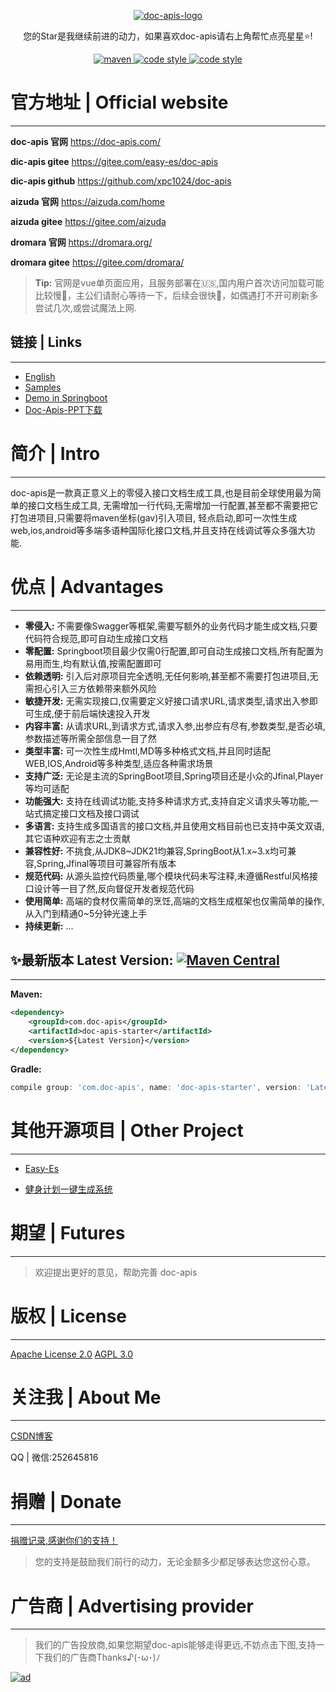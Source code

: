 <p align="center">
  <a href="https://doc-apis.com/">
   <img alt="doc-apis-logo" src="https://iknow.hs.net/e21b7ba1-949f-499d-8c29-2b3eb2ec3fd4.png">
  </a>
</p>

<p align="center">
  您的Star是我继续前进的动力，如果喜欢doc-apis请右上角帮忙点亮星星⭐!
</p>

<p align="center">
  <a href="https://search.maven.org/search?q=g:com.doc-apis%20a:*">
    <img alt="maven" src="https://img.shields.io/github/v/release/xpc1024/doc-apis?include_prereleases&logo=xpc&style=plastic">
  </a>
  <a href="https://www.apache.org/licenses/LICENSE-2.0">
    <img alt="code style" src="https://img.shields.io/badge/license-Apache%202.0-4EB1BA.svg?style=flat-square">
  </a>
  <a href="https://www.gnu.org/licenses/agpl-3.0.html">
    <img alt="code style" src="https://img.shields.io/badge/license-AGPL 3.0%20-4EB1BA.svg?style=flat-square">
  </a>
</p>

# 官方地址 | Official website
---

**doc-apis 官网**  https://doc-apis.com/

**dic-apis gitee** https://gitee.com/easy-es/doc-apis

**dic-apis github** https://github.com/xpc1024/doc-apis

**aizuda 官网** https://aizuda.com/home

**aizuda gitee** https://gitee.com/aizuda


**dromara 官网** https://dromara.org/


**dromara gitee** https://gitee.com/dromara/


> **Tip:** 官网是vue单页面应用，且服务部署在🇺🇸,国内用户首次访问加载可能比较慢🐢，主公们请耐心等待一下，后续会很快🏹，如偶遇打不开可刷新多尝试几次,或尝试魔法上网.


## 链接 | Links
---
- [English](https://github.com/xpc1024/doc-apis/blob/main/README.md)
- [Samples](https://github.com/xpc1024/doc-apis/tree/main/doc-apis-test)
- [Demo in Springboot]([https://gitee.com/easy-es/doc-apis-springboot-demo](https://github.com/xpc1024/doc-apis-springboot-demo-en))
- [Doc-Apis-PPT下载](https://iknow.hs.net/21df32cf-35fb-44f0-945f-06330408c1bd.pptx)


# 简介 | Intro
---

doc-apis是一款真正意义上的零侵入接口文档生成工具,也是目前全球使用最为简单的接口文档生成工具,
无需增加一行代码,无需增加一行配置,甚至都不需要把它打包进项目,只需要将maven坐标(gav)引入项目,
轻点启动,即可一次性生成web,ios,android等多端多语种国际化接口文档,并且支持在线调试等众多强大功能.

# 优点 | Advantages
---

- **零侵入:** 不需要像Swagger等框架,需要写额外的业务代码才能生成文档,只要代码符合规范,即可自动生成接口文档
- **零配置:** Springboot项目最少仅需0行配置,即可自动生成接口文档,所有配置为易用而生,均有默认值,按需配置即可
- **依赖透明:** 引入后对原项目完全透明,无任何影响,甚至都不需要打包进项目,无需担心引入三方依赖带来额外风险
- **敏捷开发:** 无需实现接口,仅需要定义好接口请求URL,请求类型,请求出入参即可生成,便于前后端快速投入开发
- **内容丰富:** 从请求URL,到请求方式,请求入参,出参应有尽有,参数类型,是否必填,参数描述等所需全部信息一目了然
- **类型丰富:** 可一次性生成Hmtl,MD等多种格式文档,并且同时适配WEB,IOS,Android等多种类型,适应各种需求场景
- **支持广泛:** 无论是主流的SpringBoot项目,Spring项目还是小众的Jfinal,Player等均可适配
- **功能强大:** 支持在线调试功能,支持多种请求方式,支持自定义请求头等功能,一站式搞定接口文档及接口调试
- **多语言:** 支持生成多国语言的接口文档,并且使用文档目前也已支持中英文双语,其它语种欢迎有志之士贡献
- **兼容性好:** 不挑食,从JDK8~JDK21均兼容,SpringBoot从1.x~3.x均可兼容,Spring,Jfinal等项目可兼容所有版本
- **规范代码:** 从源头监控代码质量,哪个模块代码未写注释,未遵循Restful风格接口设计等一目了然,反向督促开发者规范代码
- **使用简单:** 高端的食材仅需简单的烹饪,高端的文档生成框架也仅需简单的操作,从入门到精通0~5分钟光速上手
- **持续更新:** ...


## ✨最新版本 Latest Version: [![Maven Central](https://img.shields.io/github/v/release/xpc1024/doc-apis?include_prereleases&logo=xpc&style=plastic)](https://search.maven.org/search?q=g:com.doc-apis)
---
**Maven:**

```xml
<dependency>
    <groupId>com.doc-apis</groupId>
    <artifactId>doc-apis-starter</artifactId>
    <version>${Latest Version}</version>
</dependency>
```
**Gradle:**

```groovy
compile group: 'com.doc-apis', name: 'doc-apis-starter', version: 'Latest Version'
```

# 其他开源项目 | Other Project
---

- [Easy-Es](https://gitee.com/dromara/easy-es)

- [健身计划一键生成系统](https://gitee.com/easy-es/fit-plan)

# 期望 | Futures
---

> 欢迎提出更好的意见，帮助完善 doc-apis

# 版权 | License
---

[Apache License 2.0](https://www.apache.org/licenses/LICENSE-2.0)
[AGPL 3.0](https://www.gnu.org/licenses/agpl-3.0.html)

# 关注我 | About Me
---

[CSDN博客](https://blog.csdn.net/lovexiaotaozi?spm=3001.5343)

QQ | 微信:252645816


# 捐赠 | Donate
---

[捐赠记录,感谢你们的支持！](https://www.doc-apis.com/pages/b52ac5/)

> 您的支持是鼓励我们前行的动力，无论金额多少都足够表达您这份心意。

# 广告商 | Advertising provider
---
> 我们的广告投放商,如果您期望doc-apis能够走得更远,不妨点击下图,支持一下我们的广告商Thanks♪(･ω･)ﾉ

<a href="https://www.mingdao.com?s=utm_206&utm_source=doc-apis&utm_campaign=IT%E7%BD%91%E7%AB%99&utm_content=%E6%B3%A8%E5%86%8C%E4%BD%93%E9%AA%8C">
  <img alt="ad" src="https://iknow.hs.net/00b4a54c-6505-4776-9232-f0a9d9768fac.jpg">
</a>

<br/>
